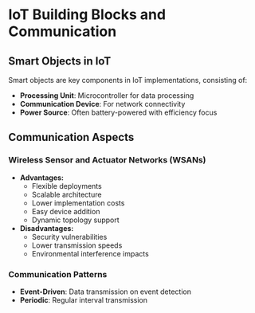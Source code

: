 # IoT Building Blocks and Communication

## Smart Objects in IoT

Smart objects are key components in IoT implementations, consisting of:

- **Processing Unit**: Microcontroller for data processing
- **Communication Device**: For network connectivity
- **Power Source**: Often battery-powered with efficiency focus

## Communication Aspects

### Wireless Sensor and Actuator Networks (WSANs)

- **Advantages:**
  - Flexible deployments
  - Scalable architecture
  - Lower implementation costs
  - Easy device addition
  - Dynamic topology support
- **Disadvantages:**
  - Security vulnerabilities
  - Lower transmission speeds
  - Environmental interference impacts

### Communication Patterns

- **Event-Driven**: Data transmission on event detection
- **Periodic**: Regular interval transmission

